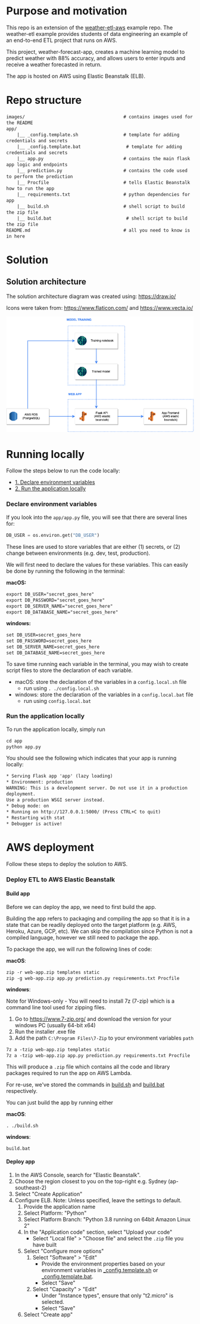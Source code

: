 # Purpose and motivation

This repo is an extension of the [weather-etl-aws](https://github.com/jonathanneo/weather-etl-aws) example repo. The weather-etl example provides students of data engineering an example of an end-to-end ETL project that runs on AWS. 

This project, weather-forecast-app, creates a machine learning model to predict weather with 88% accuracy, and allows users to enter inputs and receive a weather forecasted in return. 

The app is hosted on AWS using Elastic Beanstalk (ELB). 

# Repo structure 
```
images/                                     # contains images used for the README
app/    
    |__ _config.template.sh                 # template for adding credentials and secrets 
    |__ _config.template.bat                 # template for adding credentials and secrets 
    |__ app.py                              # contains the main flask app logic and endpoints 
    |__ prediction.py                       # contains the code used to perform the prediction
    |__ Procfile                            # tells Elastic Beanstalk how to run the app 
    |__ requirements.txt                    # python dependencies for app 
    |__ build.sh                            # shell script to build the zip file 
    |__ build.bat                            # shell script to build the zip file 
README.md                                   # all you need to know is in here 
```

# Solution 

## Solution architecture 

The solution architecture diagram was created using: https://draw.io/ 

Icons were taken from: https://www.flaticon.com/ and https://www.vecta.io/ 


![solution_architecture.drawio.png](images/solution_architecture.drawio.png)

# Running locally 

Follow the steps below to run the code locally: 

- [1. Declare environment variables](#declare-environment-variables)
- [2. Run the application locally ](#run-the-application-locally)


### Declare environment variables 

If you look into the `app/app.py` file, you will see that there are several lines for: 

```python 
DB_USER = os.environ.get("DB_USER")
```

These lines are used to store variables that are either (1) secrets, or (2) change between environments (e.g. dev, test, production). 

We will first need to declare the values for these variables. This can easily be done by running the following in the terminal: 

<b>macOS:</b> 
```
export DB_USER="secret_goes_here"
export DB_PASSWORD="secret_goes_here"
export DB_SERVER_NAME="secret_goes_here"
export DB_DATABASE_NAME="secret_goes_here"
```

<b>windows:</b> 

```
set DB_USER=secret_goes_here
set DB_PASSWORD=secret_goes_here
set DB_SERVER_NAME=secret_goes_here
set DB_DATABASE_NAME=secret_goes_here
```

To save time running each variable in the terminal, you may wish to create script files to store the declaration of each variable. 

- macOS: store the declaration of the variables in a `config.local.sh` file 
    - run using `. ./config.local.sh` 
- windows: store the declaration of the variables in a `config.local.bat` file 
    - run using `config.local.bat` 

### Run the application locally 

To run the application locally, simply run 

```
cd app
python app.py
```

You should see the following which indicates that your app is running locally: 
```
* Serving Flask app 'app' (lazy loading)
* Environment: production
WARNING: This is a development server. Do not use it in a production deployment.
Use a production WSGI server instead.
* Debug mode: on
* Running on http://127.0.0.1:5000/ (Press CTRL+C to quit)
* Restarting with stat
* Debugger is active!
```

# AWS deployment  

Follow these steps to deploy the solution to AWS. 


### Deploy ETL to AWS Elastic Beanstalk 

#### Build app

Before we can deploy the app, we need to first build the app. 

Building the app refers to packaging and compiling the app so that it is in a state that can be readily deployed onto the target platform (e.g. AWS, Heroku, Azure, GCP, etc). We can skip the compilation since Python is not a compiled language, however we still need to package the app. 

To package the app, we will run the following lines of code: 

<b>macOS</b>:
```
zip -r web-app.zip templates static
zip -g web-app.zip app.py prediction.py requirements.txt Procfile
```

<b>windows</b>:

Note for Windows-only - You will need to install 7z (7-zip) which is a command line tool used for zipping files. 

1. Go to https://www.7-zip.org/ and download the version for your windows PC (usually 64-bit x64)
2. Run the installer .exe file 
3. Add the path `C:\Program Files\7-Zip` to your environment variables `path` 

```
7z a -tzip web-app.zip templates static
7z a -tzip web-app.zip app.py prediction.py requirements.txt Procfile
```

This will produce a `.zip` file which contains all the code and library packages required to run the app on AWS Lambda.  

For re-use, we've stored the commands in [build.sh](app/build.sh) and [build.bat](app/build.bat) respectively. 

You can just build the app by running either 

<b>macOS</b>:
```
. ./build.sh
```

<b>windows</b>:
```
build.bat
```

#### Deploy app

1. In the AWS Console, search for "Elastic Beanstalk". 
2. Choose the region closest to you on the top-right e.g. Sydney (ap-southeast-2)
3. Select "Create Application" 
4. Configure ELB. Note: Unless specified, leave the settings to default. 
    1. Provide the application name 
    2. Select Platform: "Python"
    3. Select Platform Branch: "Python 3.8 running on 64bit Amazon Linux 2"
    4. In the "Application code" section, select "Upload your code"
        - Select "Local file" > "Choose file" and select the `.zip` file you have built 
    5. Select "Configure more options" 
        1. Select "Software" > "Edit"
            - Provide the environment properties based on your environment variables in [_config.template.sh](app/_config.template.sh) or [_config.template.bat](app/_config.template.bat).
            - Select "Save" 
        2. Select "Capacity" > "Edit" 
            - Under "Instance types", ensure that only "t2.micro" is selected. 
            - Select "Save" 
    6. Select "Create app" 

